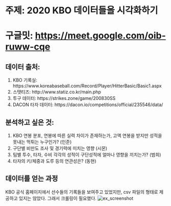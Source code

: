 # 주제: 2020 KBO 데이터들을 시각화하기

# 구글밋: https://meet.google.com/oib-ruww-cqe

## 데이터 출처:
<ol>
<li>KBO 기록실: https://www.koreabaseball.com/Record/Player/HitterBasic/Basic1.aspx</li>
<li>스탯티즈: http://www.statiz.co.kr/main.php</li>
<li>투구 데이터: https://strikes.zone/game/200830SS</li>
<li>DACON 타자 데이터: https://dacon.io/competitions/official/235546/data/
</ol>



## 분석하고 싶은 것:
  1. KBO 연봉 분포, 연봉에 따른 실력 차이가 존재하는가, 고액 연봉을 받지만 성적을 못내는 먹튀는 누구인가? (인준)
  2. 구단별 비만도 조사 및 경기력에 미치는 영향  (시몬)
  3. 팀별 투수, 타자, 수비 각각의 성적이 구단성적에 얼마나 영향을 끼치는가? (범희)
  4. 타자의 키/체중과 도루 등의 연관성은?  (동현)



## 데이터를 얻는 과정
  KBO 공식 홈페이지에서 선수들의 기록들을 보여주고 있었지만, csv 파일의 형태로 제공하고 있지는 않았다. 그래서 크롤링이 필요했다. 
  ![ex_screenshot](./img/17.PNG)
